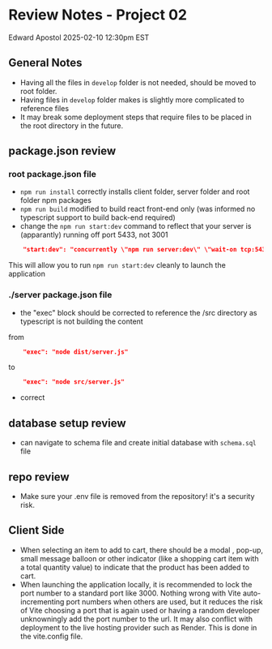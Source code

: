 # Review Notes - Project 02

Edward Apostol
2025-02-10 12:30pm EST

## General Notes

- Having all the files in `develop` folder is not needed, should be moved to root folder.
- Having files in `develop` folder makes is slightly more complicated to reference files
- It may break some deployment steps that require files to be placed in the root directory in the future.

## package.json review

### root package.json file

- `npm run install` correctly installs client folder, server folder and root folder npm packages
- `npm run build` modified to build react front-end only (was informed no typescript support to build back-end required)
- change the `npm run start:dev` command to reflect that your server is (apparantly) running off port 5433, not 3001

```json
    "start:dev": "concurrently \"npm run server:dev\" \"wait-on tcp:5433 && npm run client:dev\"",
```

This will allow you to run `npm run start:dev` cleanly to launch the application

### ./server package.json file

- the "exec" block should be corrected to reference the /src directory as typescript is not building the content

from

```json
    "exec": "node dist/server.js"
```

to

```json
    "exec": "node src/server.js"
```

- correct

## database setup review

- can navigate to schema file and create initial database with `schema.sql` file

## repo review

- Make sure your .env file is removed from the repository! it's a security risk.

## Client Side

- When selecting an item to add to cart, there should be a modal , pop-up, small message balloon or other indicator (like a shopping cart item with a total quantity value) to indicate that the product has been added to cart.
- When launching the application locally, it is recommended to lock the port number to a standard port like 3000. Nothing wrong with Vite auto-incrementing port numbers when others are used, but it reduces the risk of Vite choosing a port that is again used or having a random developer unknowningly add the port number to the url. It may also conflict with deployment to the live hosting provider such as Render. This is done in the vite.config file.
